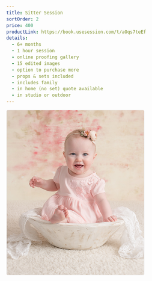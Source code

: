 ```yaml
---
title: Sitter Session
sortOrder: 2
price: 400
productLink: https://book.usesession.com/t/aOqs7teEf
details:
  - 6+ months
  - 1 hour session
  - online proofing gallery
  - 15 edited images
  - option to purchase more
  - props & sets included
  - includes family
  - in home (no set) quote available
  - in studio or outdoor
---
```


![Sitter Milestone](../../assets/sitterMilestone.png)
